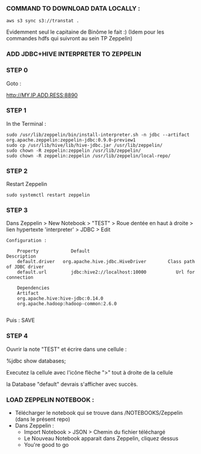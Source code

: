 
###  COMMAND TO DOWNLOAD DATA LOCALLY : 

````
aws s3 sync s3://transtat .
````

Evidemment seul le capitaine de Binôme le fait :)
(Idem pour les commandes hdfs qui suivront au sein TP Zeppelin)

###  ADD JDBC+HIVE INTERPRETER TO ZEPPELIN

###   STEP 0

Goto : 

http://MY.IP.ADD.RESS:8890

###   STEP 1

In the Terminal :
```
sudo /usr/lib/zeppelin/bin/install-interpreter.sh -n jdbc --artifact org.apache.zeppelin:zeppelin-jdbc:0.9.0-preview1
sudo cp /usr/lib/hive/lib/hive-jdbc.jar /usr/lib/zeppelin/
sudo chown -R zeppelin:zeppelin /usr/lib/zeppelin/
sudo chown -R zeppelin:zeppelin /usr/lib/zeppelin/local-repo/
```

###    STEP 2
Restart Zeppelin
```
sudo systemctl restart zeppelin
```
###    STEP 3

Dans Zeppelin > New Notebook > "TEST" > Roue dentée en haut à droite > lien hypertexte 'interpreter' > JDBC > Edit 

```
Configuration :

    Property	        Default	                               Description
    default.driver	 org.apache.hive.jdbc.HiveDriver	    Class path of JDBC driver
    default.url	        jdbc:hive2://localhost:10000	       Url for connection
    
    Dependencies
    Artifact	
    org.apache.hive:hive-jdbc:0.14.0	
    org.apache.hadoop:hadoop-common:2.6.0	
    
```

Puis : SAVE 

###    STEP 4

Ouvrir la note "TEST" et écrire dans une cellule : 

%jdbc
show databases;

Executez la cellule avec l'icône flèche ">" tout à droite de la cellule

la Database "default" devrais s'afficher avec succès.


###  LOAD ZEPPELIN NOTEBOOK : 

- Télécharger le notebook qui se trouve dans /NOTEBOOKS/Zeppelin (dans le présent repo)
- Dans Zeppelin : 
     - Import Notebook > JSON > Chemin du fichier téléchargé
     - Le Nouveau Notebook apparait dans Zeppelin, cliquez dessus
     - You're good to go
